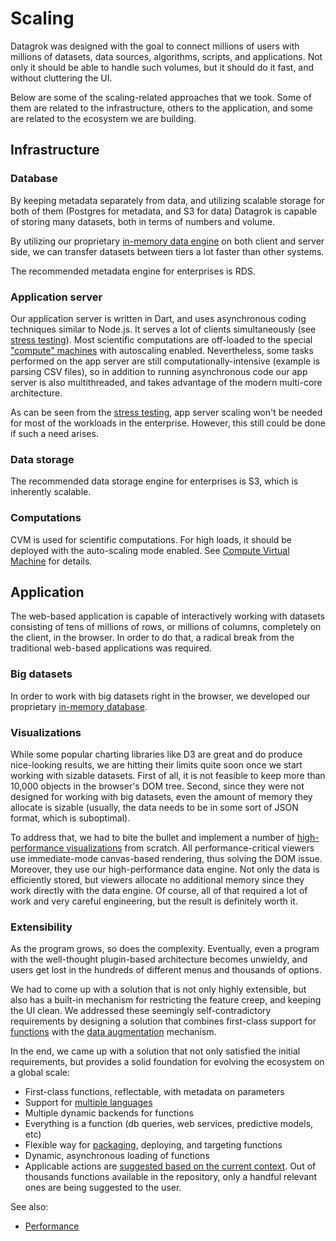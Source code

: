 <!-- TITLE: Scaling -->
<!-- SUBTITLE: -->

# Scaling

Datagrok was designed with the goal to connect millions of users with millions
of datasets, data sources, algorithms, scripts, and applications. Not only it should be
able to handle such volumes, but it should do it fast, and without cluttering the UI.

Below are some of the scaling-related approaches that we took.
Some of them are related to the infrastructure, others to the application, 
and some are related to the ecosystem we are building. 

## Infrastructure

### Database

By keeping metadata separately from data, and utilizing scalable storage for both of 
them (Postgres for metadata, and S3 for data) Datagrok is capable of storing many
datasets, both in terms of numbers and volume.

By utilizing our proprietary [in-memory data engine](../performance.md#in-memory-database)
on both client and server side, we can transfer datasets between tiers a lot faster
than other systems.

The recommended metadata engine for enterprises is RDS. 

### Application server

Our application server is written in Dart, and uses asynchronous coding techniques
similar to Node.js. It serves a lot of clients simultaneously 
(see [stress testing](stress-testing-results.md)). Most scientific
computations are off-loaded to the special ["compute" machines](#computations) with 
autoscaling enabled. Nevertheless, some tasks performed on the app server are still
computationally-intensive (example is parsing CSV files), so in addition to 
running asynchronous code our app server is also multithreaded, and takes advantage
of the modern multi-core architecture.

As can be seen from the [stress testing](stress-testing-results.md), app server scaling 
won't be needed for most of the workloads in the enterprise. However, this still could
be done if such a need arises.    

### Data storage

The recommended data storage engine for enterprises is S3, which is inherently
scalable. 

### Computations

CVM is used for scientific computations. For high loads, it should be deployed with
the auto-scaling mode enabled. 
See [Compute Virtual Machine](architecture.md#compute-virtual-machine) for details.

## Application

The web-based application  is capable of interactively working with datasets consisting
of tens of millions of rows, or millions of columns, completely on the client, 
in the browser. In order to do that, a radical break from the traditional web-based
applications was required.

### Big datasets

In order to work with big datasets right in the browser, we developed our
proprietary [in-memory database](architecture.md#in-memory-database).

### Visualizations

While some popular charting libraries like D3 are great and do produce nice-looking results, 
we are hitting their limits quite soon once we start working with sizable datasets. First of all,
it is not feasible to keep more than 10,000 objects in the browser's DOM tree. Second,
since they were not designed for working with big datasets, even the amount of memory they
allocate is sizable (usually, the data needs to be in some sort of JSON format, which is 
suboptimal).

To address that, we had to bite the bullet and implement a number of 
[high-performance visualizations](architecture.md#viewers) 
from scratch. All performance-critical viewers use immediate-mode canvas-based
rendering, thus solving the DOM issue. Moreover, they use
our high-performance data engine. Not only the data is efficiently stored,
but viewers allocate no additional memory since they work directly with the data engine.
Of course, all of that required a lot of work and very careful engineering, but the
result is definitely worth it.   

### Extensibility

As the program grows, so does the complexity. Eventually, even a program with the 
well-thought plugin-based architecture becomes unwieldy, and users get lost in the 
hundreds of different menus and thousands of options.

We had to come up with a solution that is not only highly extensible, but also
has a built-in mechanism for restricting the feature creep, and keeping the UI clean.
We addressed these seemingly self-contradictory requirements by designing a solution 
that combines first-class support for [functions](../../overview/functions/function.md)
with the [data augmentation](../../discover/data-augmentation.md) mechanism.

In the end, we came up with a solution that not only satisfied the initial requirements,
but provides a solid foundation for evolving the ecosystem on a global scale:

* First-class functions, reflectable, with metadata on parameters
* Support for [multiple languages](../../develop/scripting.md)
* Multiple dynamic backends for functions
* Everything is a function (db queries, web services, predictive models, etc) 
* Flexible way for [packaging](../../develop/develop.md#packages), deploying, and targeting functions
* Dynamic, asynchronous loading of functions
* Applicable actions are [suggested based on the current context](../../discover/data-augmentation.md). 
  Out of thousands functions available in the repository, only a handful relevant ones are
  being suggested to the user.   

See also:

  * [Performance](../performance.md) 

